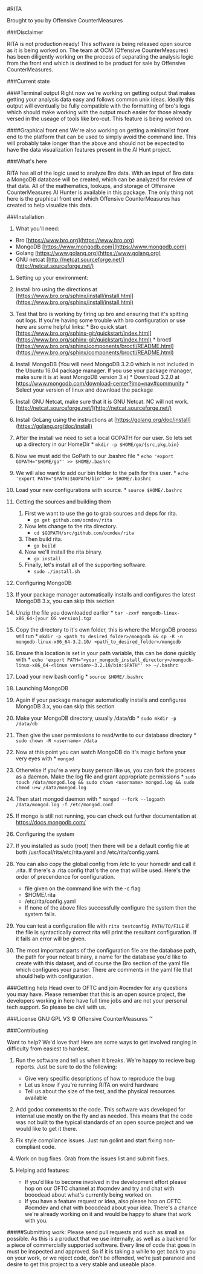 #RITA

Brought to you by Offensive CounterMeasures

###Disclaimer

RITA is not production ready! This software is being released open source as it
is being worked on. The team at OCM (Offensive CounterMeasures) has been
diligently working on the process of separating the analysis logic from the
front end which is destined to be product for sale by Offensive CounterMeasures.

###Current state

####Terminal output
Right now we're working on getting output that makes getting your analysis data
easy and follows common unix ideas. Ideally this output will eventually be fully
compatible with the formatting of bro's logs which should make working with the
output much easier for those already versed in the useage of tools like bro-cut.
This feature is being worked on.

####Graphical front end
We're also working on getting a minimalist front end to the platform that can
be used to simply avoid the command line. This will probably take longer than
the above and should not be expected to have the data visualization features
present in the AI Hunt project.

###What's here

RITA has all of the logic used to analyze Bro data. With an input of Bro data a
MongoDB database will be created, which can be analyzed for review of that data.
All of the mathematics, lookups, and storage of Offensive CounterMeasures AI
Hunter is available in this package. The only thing not here is the graphical
front end which Offensive CounterMeasures has created to help visualize this
data.

###Installation

1. What you'll need:
 * Bro [https://www.bro.org](https://www.bro.org)
 * MongoDB [https://www.mongodb.com](https://www.mongodb.com)
 * Golang [https://www.golang.org](https://www.golang.org)
 * GNU netcat [http://netcat.sourceforge.net/](http://netcat.sourceforge.net/)

1. Setting up your environment:
  1. Install bro using the directions at [https://www.bro.org/sphinx/install/install.html](https://www.bro.org/sphinx/install/install.html)
  1. Test that bro is working by firing up bro and ensuring that it's spitting out logs. If you're having some trouble
  with bro configuration or use here are some helpful links:
    * Bro quick start [https://www.bro.org/sphinx-git/quickstart/index.html](https://www.bro.org/sphinx-git/quickstart/index.html)
    * broctl [https://www.bro.org/sphinx/components/broctl/README.html](https://www.bro.org/sphinx/components/broctl/README.html)
  1. Install MongoDB (You will need MongoDB 3.2.0 which is not included in the Ubuntu 16.04 package manager. If you use your package manager, make sure it is at least MongoDB version 3.x)
    * Download 3.2.0 at https://www.mongodb.com/download-center?jmp=nav#community
    * Select your version of linux and download the package
  1. Install GNU Netcat, make sure that it is GNU Netcat. NC will not work. [http://netcat.sourceforge.net/](http://netcat.sourceforge.net/)
  1. Install GoLang using the instructions at [https://golang.org/doc/install](https://golang.org/doc/install)
  1. After the install we need to set a local GOPATH for our user. So lets set up a directory in our HomeDir
    * ```mkdir -p $HOME/go/{src,pkg,bin}```
  1. Now we must add the GoPath to our .bashrc file
    * ```echo 'export GOPATH="$HOME/go"' >> $HOME/.bashrc```
  1. We will also want to add our bin folder to the path for this user.
    * ```echo 'export PATH="$PATH:$GOPATH/bin"' >> $HOME/.bashrc```
  1. Load your new configurations with source.
    * ```source $HOME/.bashrc```

1. Getting the sources and building them
  	1. First we want to use the go to grab sources and deps for rita.
    	* ```go get github.com/ocmdev/rita```
  	1. Now lets change to the rita directory.
    	* ```cd $GOPATH/src/github.com/ocmdev/rita```
  	1. Then build rita.
    	* ```go build```
  	1. Now we'll install the rita binary.
  		* ```go install```
  	1. Finally, let's install all of the supporting software.
  		* ```sudo ./install.sh```

1. Configuring MongoDB
  1. If your package manager automatically installs and configures the latest MongoDB 3.x, you can skip this section
  1. Unzip the file you downloaded earlier
    * ```tar -zxvf mongodb-linux-x86_64-[your OS version].tgz```
  1. Copy the directory to it's own folder, this is where the MongoDB process will run
    * ```mkdir -p <path_to_desired_folder>/mongodb && cp -R -n mongodb-linux-x86_64-3.2.10/ <path_to_desired_folder>/mongodb```
  1. Ensure this location is set in your path variable, this can be done quickly with
    * ```echo 'export PATH="<your_mongodb_install_directory>/mongodb-linux-x86_64-<linux version>-3.2.10/bin:$PATH"' >> ~/.bashrc```
  1. Load your new bash config
    * ```source $HOME/.bashrc```

1. Launching MongoDB
  1. Again if your package manager automatically installs and configures MongoDB 3.x, you can skip this section
  1. Make your MongoDB directory, usually /data/db
    * ```sudo mkdir -p /data/db```
  1. Then give the user permissions to read/write to our database directory
    * ```sudo chown -R <username> /data```
  1. Now at this point you can watch MongoDB do it's magic before your very eyes with
    * ```mongod```
  1. Otherwise if you're a very busy person like us, you can fork the process as a daemon. Make the log file and grant appropriate permissions
    * ```sudo touch /data/mongod.log && sudo chown <username> mongod.log && sudo chmod u+w /data/mongod.log```
  1. Then start mongod daemon with
    * ```mongod --fork --logpath /data/mongod.log -f /etc/mongod.conf```
  1. If mongo is still not running, you can check out further documentation at https://docs.mongodb.com/

1. Configuring the system
  1. If you installed as sudo (root) then there will be a default config file at both /usr/local/rita/etc/rita.yaml
  and /etc/rita/config.yaml.
  1. You can also copy the global config from /etc to your homedir and call it .rita. If there's a .rita config that's
  the one that will be used. Here's the order of precendence for configuration.
    	* file given on the command line with the -c flag
    	* $HOME/.rita
    	* /etc/rita/config.yaml
    	* If none of the above files successfully configure the system then the system fails.
  1. You can test a configuration file with ```rita testconfig PATH/TO/FILE``` if the file is syntactically correct rita
  will print the resultant configuration. If it fails an error will be given.
  1. The most important parts of the configuration file are the database path, the path for your netcat binary, a name
  for the database you'd like to create with this dataset, and of course the Bro section of the yaml file which configures
  your parser. There are comments in the yaml file that should help with configuration.

###Getting help
Head over to OFTC and join #ocmdev for any questions you may have. Please
remember that this is an open source project, the developers working in here
have full time jobs and are not your personal tech support. So please be civil
with us.

###License
GNU GPL V3
&copy; Offensive CounterMeasures &trade;

###Contributing

Want to help? We'd love that! Here are some ways to get involved ranging in
difficulty from easiest to hardest.

1. Run the software and tell us when it breaks. We're happy to recieve bug
reports. Just be sure to do the following:
  	* Give very specific descriptions of how to reproduce the bug
  	* Let us know if you're running RITA on weird hardware
  	* Tell us about the size of the test, and the physical resources available

1. Add godoc comments to the code. This software was developed for internal use
mostly on the fly and as needed. This means that the code was not built to the
typical standards of an open source project and we would like to get it there.

1. Fix style compliance issues. Just run golint and start fixing non-compliant
code.

1. Work on bug fixes. Grab from the issues list and submit fixes.

1. Helping add features:
  	* If you'd like to become involved in the development effort please hop on our
OFTC channel at #ocmdev and try and chat with booodead about what's currently
being worked on.
  	* If you have a feature request or idea, also please hop on OFTC #ocmdev and
chat with booodead about your idea. There's a chance we're already working on it and
would be happy to share that work with you.

#####Submitting work:
Please send pull requests and such as small as possible. As this is a product that
we use internally, as well as a backend for a piece of commercially supported
software. Every line of code that goes in must be inspected and approved. So if it
is taking a while to get back to you on your work, or we reject code, don't be
offended, we're just paranoid and desire to get this project to a very stable and
useable place.
